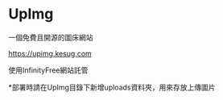 # UpImg
一個免費且開源的圖床網站

https://upimg.kesug.com

使用InfinityFree網站託管

*部署時請在UpImg目錄下新增uploads資料夾，用來存放上傳圖片
